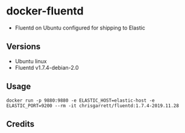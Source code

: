 # docker-fluentd

* Fluentd on Ubuntu configured for shipping to Elastic

## Versions
- Ubuntu linux
- Fluentd v1.7.4-debian-2.0

## Usage

`docker run -p 9880:9880 -e ELASTIC_HOST=elastic-host -e ELASTIC_PORT=9200 --rm -it chrisgarrett/fluentd:1.7.4-2019.11.28`


## Credits
